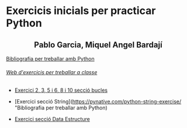 # Exercicis inicials per practicar Python 
##              <center>Pablo Garcia, Miquel Angel Bardají</center>


  [Bibliografia per treballar amb Python](https://github.com/mikibardaji/M15UF2_2021-22/blob/main/sessio5_exercicisRepasPython/python-resources.pdf "Bibliografia per treballar amb Python")


###### [Web d'exercicis per treballar a classe](https://pynative.com/python-exercises-with-solutions/)

- [Exercici 2, 3, 5 i 6, 8 i 10 secció bucles](https://pynative.com/python-if-else-and-for-loop-exercise-with-solutions/#h-exercise-2-print-the-following-pattern "Bibliografia per treballar amb Python")


- [Exercici secció String](https://pynative.com/python-string-exercise/ "Bibliografia per treballar amb Python)

- [Exercici secció Data Estructure](https://pynative.com/python-data-structure-exercise-for-beginners/)





